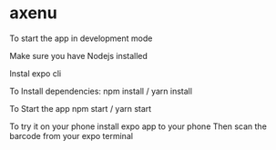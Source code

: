 # axenu

To start the app in development mode

Make sure you have Nodejs installed

Instal expo cli

To Install dependencies: 
    npm install / yarn install

To Start the app
    npm start / yarn start

To try it on your phone install expo app to your phone
Then scan the barcode from your expo terminal 

